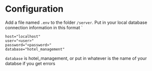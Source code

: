 # Configuration

Add a file named `.env` to the folder `/server`. Put in your local database connection information in this format `

```
host="localhost"
user="<user>"
password="<password>"
database="hotel_management"
```

`database` is hotel_management, or put in whatever is the name of your databse if you get errors
